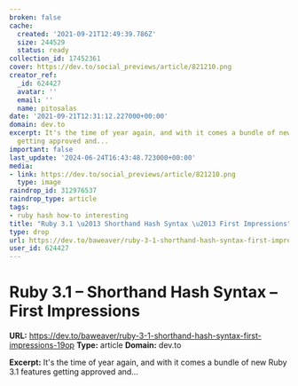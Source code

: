 ```yaml
---
broken: false
cache:
  created: '2021-09-21T12:49:39.786Z'
  size: 244529
  status: ready
collection_id: 17452361
cover: https://dev.to/social_previews/article/821210.png
creator_ref:
  _id: 624427
  avatar: ''
  email: ''
  name: pitosalas
date: '2021-09-21T12:31:12.227000+00:00'
domain: dev.to
excerpt: It's the time of year again, and with it comes a bundle of new Ruby 3.1 features
  getting approved and...
important: false
last_update: '2024-06-24T16:43:48.723000+00:00'
media:
- link: https://dev.to/social_previews/article/821210.png
  type: image
raindrop_id: 312976537
raindrop_type: article
tags:
- ruby hash how-to interesting
title: "Ruby 3.1 \u2013 Shorthand Hash Syntax \u2013 First Impressions"
type: drop
url: https://dev.to/baweaver/ruby-3-1-shorthand-hash-syntax-first-impressions-19op
user_id: 624427
---
```


# Ruby 3.1 – Shorthand Hash Syntax – First Impressions

**URL:** https://dev.to/baweaver/ruby-3-1-shorthand-hash-syntax-first-impressions-19op
**Type:** article
**Domain:** dev.to

**Excerpt:** It's the time of year again, and with it comes a bundle of new Ruby 3.1 features getting approved and...
